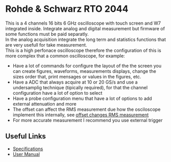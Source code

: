 # Rohde & Schwarz RTO 2044

This is a 4 channels 16 bits 6 GHz oscilloscope with touch screen and W7 integrated inside. Integrate analog and digital measurement but firmware of some functions must be paid separatly.  
In the analog acquisition integrate the long term and statistics functions that are very usefull for take measurement.  
This is a high perfonace oscilloscope therefore the configuration of this is more complex that a common oscilloscope, for example:
-  Have a lot of commands for configure the layout of the the screen you can create figures, waveforms, measurements displays, change the sizes order that, print mensages or values in the figures, etc.
- Have a ADC that always acquire at 10 or 20 GS/s and use a undersamplig technique (tipically required), for that the channel configuration have a lot of option to select
- Have a probe configuration menu that have a lot of options to add external attenuation and more
- The offset can affect the RMS measurement due how the osciloscope implement this internally, see [offset changes RMS measurement](https://www.rohde-schwarz.com/us/faq/offset-changes-rms-measurement-faq_78704-634624.html)
- For more accurate measurement I recommend you use external trigger


## Useful Links

- [Specifications](https://scdn.rohde-schwarz.com/ur/pws/dl_downloads/pdm/cl_brochures_and_datasheets/specifications/3607_2684_22/RTO2000_dat-sw_en_3607-2684-22_v3200.pdf)
- [User Manual](https://scdn.rohde-schwarz.com/ur/pws/dl_downloads/pdm/cl_manuals/user_manual/1332_9725_01/RTO_UserManual_en_26.pdf)
